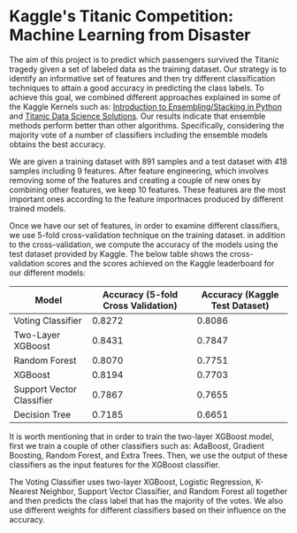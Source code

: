 # Kaggle's Titanic Competition: Machine Learning from Disaster

The aim of this project is to predict which passengers survived the Titanic tragedy given a set of labeled data as the training dataset. Our strategy is to identify an informative set of features and then try different classification techniques to attain a good accuracy in predicting the class labels. To achieve this goal, we combined different approaches explained in some of the Kaggle Kernels such as: <a href="https://www.kaggle.com/arthurtok/introduction-to-ensembling-stacking-in-python" target="_blank"> Introduction to Ensembling/Stacking in Python </a> and <a href="https://www.kaggle.com/startupsci/titanic-data-science-solutions" target="_blank"> Titanic Data Science Solutions</a>. Our results indicate that ensemble methods perform better than other algorithms. Specifically, considering the majority vote of a number of classifiers including the ensemble models obtains the best accuracy.

We are given a training dataset with 891 samples and a test dataset with 418 samples including 9 features. After feature engineering, which involves removing some of the features and creating a couple of new ones by combining other features, we keep 10 features. These features are the most important ones according to the feature importnaces produced by different trained models.

Once we have our set of features, in order to examine different classifiers, we use 5-fold cross-validation technique on the training dataset. in addition to the cross-validation, we compute the accuracy of the models using the test dataset provided by Kaggle. The below table shows the cross-validation scores and the scores achieved on the Kaggle leaderboard for our different models:

| Model | Accuracy (5-fold Cross Validation) | Accuracy (Kaggle Test Dataset) |
| ----- | ---------------------------------- | ------------------------------ |
| Voting Classifier | 0.8272 | 0.8086 |
| Two-Layer XGBoost | 0.8431 | 0.7847 |
| Random Forest | 0.8070 | 0.7751 |
| XGBoost | 0.8194 | 0.7703 |
| Support Vector Classifier | 0.7867 | 0.7655 |
| Decision Tree | 0.7185 | 0.6651 |

It is worth mentioning that in order to train the two-layer XGBoost model, first we train a couple of other classifiers such as: AdaBoost, Gradient Boosting, Random Forest, and Extra Trees. Then, we use the output of these classifiers as the input features for the XGBoost classifier. 

The Voting Classifier uses two-layer XGBoost, Logistic Regression, K-Nearest Neighbor, Support Vector Classifier, and Random Forest all together and then predicts the class label that has the majority of the votes. We also use different weights for different classifiers based on their influence on the accuracy.
